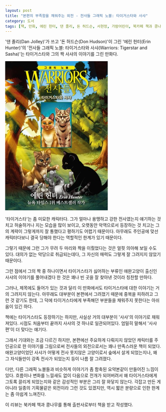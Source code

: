 ```yaml
---
layout: post
title: "본편의 부족함을 채워주는 외전 - 전사들 그래픽 노블: 타이거스타와 사샤"
category: 도서
tags: [책, 만화, 에린 헌터, 댄 졸리, 돈 허드슨, 서현정, 가람어린이, 북카페 책과 콩나무, 서평]
---
```


'댄 졸리(Dan Jolley)'가 쓰고
'돈 허드슨(Don Hudson)'이 그린
'에린 헌터(Erin Hunter)'의
'전사들 그래픽 노블: 타이거스타와 사샤(Warriors: Tigerstar and Sasha)'는
타이거스타와 그의 짝 사샤의 이야기를 그린 만화다.

![표지](/images/warriors-graphic-novel-tigerstar-and-sasha-comic-book-h480.jpg)

'타이거스타'는 좀 미묘한 캐릭터다.
그가 얼마나 용맹하고 강한 전사였는지 얘기하는 것 치고 허술하거나 지는 모습을 많이 보이고,
오랫동안 악역으로서 등장하는 것 치고는 그의 계략이 그렇게까지 잘 통했다고 평하기도 어렵기 때문이다.
아무래도 주인공에 맞선 캐릭터다보니 결국 당해야 한다는 역할적인 한계가 있기 때문이다.

그렇기 때문에 그런 그가 무려 두 마리와 짝을 이뤘었다는 것은 얼핏 의아해 보일 수도 있다.
대의가 없는 악당으로 취급되는데다,
그 자신의 매력도 그렇게 잘 그려지지 않았기 때문이다.

그런 점에서 그의 짝 중 하나이면서
타이거스타가 싫어하는 부류인 애완고양이 출신인 사샤의 이야기를 풀어내겠다 한 것은
꽤나 빈 곳을 잘 찾아낸 것이라 칭찬할 만하다.

그러나, 제목에도 들어가 있는 것과 달리
이 만화에서도 타이거스타에 대한 이야기는 거의 그려지지 않는다.
아무래도 대부분이 본편에서 그려졌기 때문에 중복을 피하려고 그런 것 같기도 한데,
그 덕에 타이거스타에게 부족해던 부분들을 채워주지 못한다는 아쉬움이 있긴 하다.

책에는 타이거스타도 등장하기는 하지만,
사실상 거의 대부분이 '사샤'의 이야기로 채워져있다.
시점도 처음부터 끝까지 사샤의 것 하나로 일관되어있다.
엄밀히 말해서 '사샤 편'이 더 맞다는 얘기다.

그래서 기대와는 조금 다르긴 하지만,
본편에선 주요하게 다뤄지지 않았던 캐릭터를 주인공으로 한 이야기를 그림으로써
전사들의 외전으로서는 꽤나 만족스러운 책이 되었다.
애완고양이었던 사샤가 어떻게 전사 못지않은 고양이로서 숲에서 살게 되었는지나,
왜 그 자식들만이 강족 전사가 되었는지 등이 나름 잘 그려졌다.

다만, 다른 그래픽 노블들과 비슷하게
이야기가 좀 함축된 요약본같이 만들어진 느낌이 있다.
흐름이나 변화를 느낄새도 없이 다음으로 전개가 되어버려서
왜 타이거스타에게 그토록 끌리게 되었는지와 같은 감성적인 부분은 그리 잘 와닿지 않는다.
각잡고 만든 게 아니라 일종의 기획물같은 외전이라 그런 것도 있겠지만,
역시 짧은 분량으로 인한 한계는 좀 아쉽게 느껴진다.



<div class="im im-info">
이 리뷰는 북카페 책과 콩나무를 통해 출판사로부터 책을 받고 작성했다.
</div>
